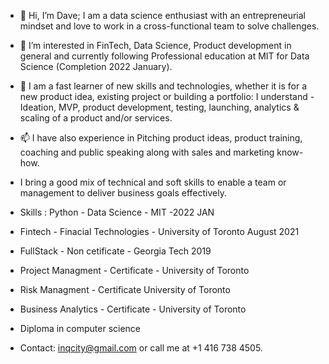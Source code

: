 - 👋 Hi, I’m Dave; I am a data science enthusiast with an entrepreneurial mindset and love to work in a cross-functional team to solve challenges.
     
- 👀 I’m interested in FinTech, Data Science, Product development in general and currently following Professional education at MIT for Data Science (Completion 2022 January).

- 🌱 I am a fast learner of new skills and technologies, whether it is for a new product idea, existing project or building a  portfolio: I understand - Ideation, MVP, product development, testing, launching, analytics & scaling of a product and/or services.

- 📫 I have also experience in Pitching product ideas,  product training, coaching and public speaking along with sales and marketing know-how.

-    I bring a good mix of technical and soft skills to enable a team or management to deliver business goals effectively. 
-    Skills : Python  - Data Science - MIT -2022 JAN
-    Fintech - Finacial Technologies - University of Toronto August 2021
-    FullStack - Non cetificate - Georgia Tech 2019 
-    Project Managment - Certificate - University of Toronto
-    Risk Managment - Certificate University of Toronto
-    Business Analytics - Certificate - University of Toronto
-    Diploma in computer science         

-    Contact: inqcity@gmail.com or call me at +1 416 738 4505.
